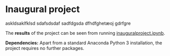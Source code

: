 # Inaugural project

askldsaklfklsd
sdafsdsdaf
sadfdgsda
dfhdfghetæoj
gdrfgre


The **results** of the project can be seen from running [inauguralproject.ipynb](inauguralproject.ipynb).

**Dependencies:** Apart from a standard Anaconda Python 3 installation, the project requires no further packages.